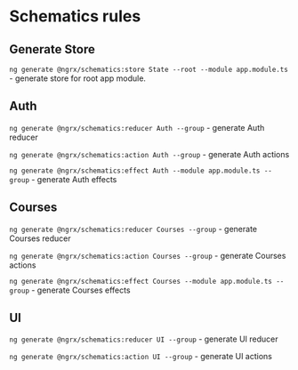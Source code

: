# Schematics rules

## Generate Store
`ng generate @ngrx/schematics:store State --root --module app.module.ts` - generate store for root app module.

## Auth
`ng generate @ngrx/schematics:reducer Auth --group` - generate Auth reducer

`ng generate @ngrx/schematics:action Auth --group` - generate Auth actions

`ng generate @ngrx/schematics:effect Auth --module app.module.ts --group` - generate Auth effects


## Courses
`ng generate @ngrx/schematics:reducer Courses --group` - generate Courses reducer

`ng generate @ngrx/schematics:action Courses --group` - generate Courses actions

`ng generate @ngrx/schematics:effect Courses --module app.module.ts --group` - generate Courses effects


## UI
`ng generate @ngrx/schematics:reducer UI --group` - generate UI reducer

`ng generate @ngrx/schematics:action UI --group` - generate UI actions
